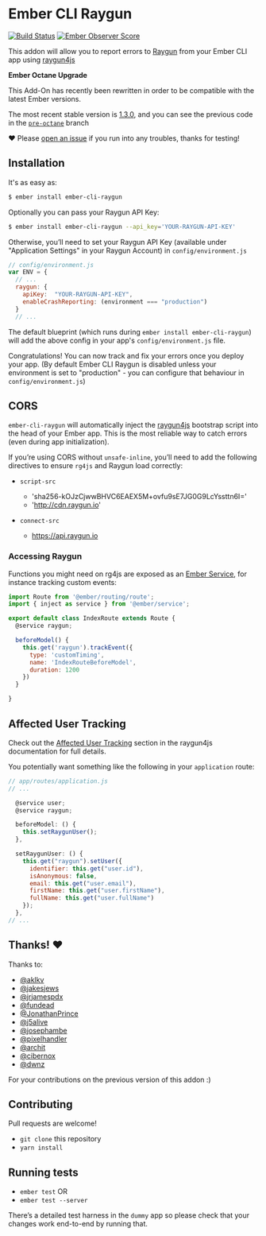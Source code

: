 # Ember CLI Raygun
[![Build Status](https://travis-ci.org/MindscapeHQ/ember-cli-raygun.svg?branch=master)](https://travis-ci.org/MindscapeHQ/ember-cli-raygun)
[![Ember Observer Score](http://emberobserver.com/badges/ember-cli-raygun.svg)](http://emberobserver.com/addons/ember-cli-raygun)

This addon will allow you to report errors to [Raygun](https://raygun.io) from your Ember CLI app using [raygun4js](https://github.com/MindscapeHQ/raygun4js)

**Ember Octane Upgrade**

This Add-On has recently been rewritten in order to be compatible with the latest Ember versions.

The most recent stable version is [1.3.0](https://github.com/MindscapeHQ/ember-cli-raygun/tree/1.3.0), and you can see the previous code in the [`pre-octane`](https://github.com/MindscapeHQ/ember-cli-raygun/tree/pre-octane) branch

:heart: Please [open an issue](https://github.com/MindscapeHQ/ember-cli-raygun/issues/new) if you run into any troubles, thanks for testing!

## Installation

It's as easy as:

```bash
$ ember install ember-cli-raygun
```

Optionally you can pass your Raygun API Key:

```bash
$ ember install ember-cli-raygun --api_key='YOUR-RAYGUN-API-KEY'
```

Otherwise, you’ll need to set your Raygun API Key (available under "Application Settings" in your Raygun Account) in `config/environment.js`

```js
// config/environment.js
var ENV = {
  // ...
  raygun: {
    apiKey:  "YOUR-RAYGUN-API-KEY",
    enableCrashReporting: (environment === "production")
  }
  // ...
```

The default blueprint (which runs during `ember install ember-cli-raygun`) will add the above config in your app's `config/environment.js` file.

Congratulations! You can now track and fix your errors once you deploy your app. (By default Ember CLI Raygun is disabled unless your environment is set to "production" - you can configure that behaviour in `config/environment.js`)

## CORS

`ember-cli-raygun` will automatically inject the [raygun4js](https://github.com/MindscapeHQ/raygun4js) bootstrap script into the head of your Ember app. This is the most reliable way to catch errors (even during app initialization).

If you’re using CORS without `unsafe-inline`, you’ll need to add the following directives to ensure `rg4js` and Raygun load correctly:

* `script-src`
  - 'sha256-kOJzCjwwBHVC6EAEX5M+ovfu9sE7JG0G9LcYssttn6I='
  - 'http://cdn.raygun.io'

* `connect-src`
  - https://api.raygun.io

### Accessing Raygun

Functions you might need on rg4js are exposed as an [Ember Service](https://guides.emberjs.com/release/tutorial/part-2/service-injection/), for instance tracking custom events:

```js
import Route from '@ember/routing/route';
import { inject as service } from '@ember/service';

export default class IndexRoute extends Route {
  @service raygun;

  beforeModel() {
    this.get('raygun').trackEvent({
      type: 'customTiming',
      name: 'IndexRouteBeforeModel',
      duration: 1200
    })
  }

}
```

## Affected User Tracking

Check out the [Affected User Tracking](https://github.com/MindscapeHQ/raygun4js#affected-user-tracking) section in the raygun4js documentation for full details.

You potentially want something like the following in your `application` route:

```js
// app/routes/application.js
// ...

  @service user;
  @service raygun;

  beforeModel: () {
    this.setRaygunUser();
  },

  setRaygunUser: () {
    this.get("raygun").setUser({
      identifier: this.get("user.id"),
      isAnonymous: false,
      email: this.get("user.email"),
      firstName: this.get("user.firstName"),
      fullName: this.get("user.fullName")
    });    
  },
// ...
```

## Thanks! :heart:

Thanks to:

  * [@aklkv](https://github.com/aklkv)
  * [@jakesjews](https://github.com/jakesjews)
  * [@jrjamespdx](https://github.com/jrjamespdx)
  * [@fundead](https://github.com/fundead)
  * [@JonathanPrince](https://github.com/JonathanPrince)
  * [@j5alive](https://github.com/j5alive)
  * [@josephambe](https://github.com/josephambe)
  * [@pixelhandler](https://github.com/pixelhandler)
  * [@archit](https://github.com/archit)
  * [@cibernox](https://github.com/cibernox)
  * [@dwnz](https://github.com/dwnz)

For your contributions on the previous version of this addon :) 

## Contributing

Pull requests are welcome!

* `git clone` this repository
* `yarn install`

## Running tests

* `ember test` OR
* `ember test --server`

There’s a detailed test harness in the `dummy` app so please check that your changes work end-to-end by running that.